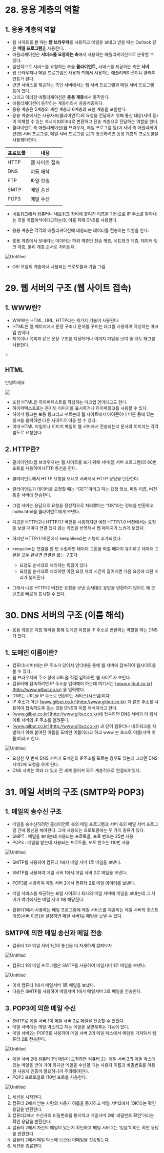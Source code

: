 # 28. 응용 계층의 역할

## 1. 응용 계층의 역할

- 웹 사이트를 볼 때는 **웹 브라우저**를 사용하고 메일을 보내고 받을 때는 Outlook 같은 **메일 프로그램**을 사용한다.
- 애플리케이션은 **서비스를 요청하는 측**에서 사용하는 애플리케이션으로 분류할 수 있다.
- 일반적으로 서비스를 요청하는 측을 **클라이언트,** 서비스를 제공하는 측은 **서버**
- 웹 브라우저나 메일 프로그램은 사용자 측에서 사용하는 애플리케이션이니 클라이언트가 된다.
- 반면 서비스를 제공하는 측인 서버에서는 웹 서버 프로그램과 메일 서버 프로그램 등이 있다.
- 그리고 이러한 애플리케이션은 **응용 계층**에서 동작한다.
- 애플리케이션이 동작하는 계층이라서 응용계층이다.
- 응용 계층은 5계층의 세션 계층과 6계층의 표현 계층을 포함한다.
- 응용 계층에서는 사용자측(클라이언트)의 요청을 전달하기 위해 통신 대상(서버 등)이 이해할 수 있는 메시지(데이터)로 변환하고 전송 계층으로 전달하는 역할을 한다.
- 클라이언트 측 애플리케이션(웹 브라우저, 메일 프로그램 등)이 서버 측 애플리케이션(웹 서버 프로그램, 메일 서버 프로그램 등)과 통신하려면 응용 계층의 프로토콜을 사용해야한다.

| 프로토콜 | 내용 |
| --- | --- |
| HTTP | 웹 사이트 접속 |
| DNS | 이름 해석 |
| FTP | 파일 전송 |
| SMTP | 메일 송신 |
| POP3 | 메일 수신 |
|  |  |
- 네트워크에서 컴퓨터나 네트워크 장비에 붙여진 이름을 기반으로 IP 주소를 알아내는 것을 이름해석이라고하는데, 이를 위해 DNS를 사용한다.

- 응용 계층은 각각의 애플리케이션에 대응되는 데이터를 전송하는 역할을 한다.
- 응용 계층에서 보내려는 데이터는 하위 계층인 전송 계층, 네트워크 계층, 데이터 링크 계층, 물리 계층 순서로 처리된다.

![Untitled](https://prod-files-secure.s3.us-west-2.amazonaws.com/ccee4141-ca57-49be-9629-57442a73b9ab/5da8b6a6-938f-45b6-ad55-85a8533b040f/Untitled.png)

- OSI 모델의 계층에서 사용되는 프로토콜과 기술 그림

# 29. 웹 서버의 구조 (웹 사이트 접속)

## 1. WWW란?

- WWW는 HTML, URL, HTTP라는 세가지 기술이 사용된다.
- HTML은 웹 페이지에서 문장 구조나 문자를 꾸미는 태그를 사용하여 작성하는 마크업 언어다.
- 제목이나 목록과 같은 문장 구조를 지정하거나 이미지 파일을 보여 줄 때도 태그를 사용한다.

<aside>
💡 <html>

<body>

<h2>HTML</h2>

<p>안녕하세요</p>

<img src = “picture.jpg”>

</body>

</html>

</aside>

- 또한 HTML은 하이퍼텍스트를 작성하는 마크업 언어라고도 한다.
- 하이퍼텍스트로는 문자와 이미지를 표시하거나 하이퍼링크를 사용할 수 있다.
- 하이퍼 링크는 보통 링크라고 부르는데 웹 사이트에서 아이콘이나 버튼 등에 있는 링크를 클릭하면 다른 사이트로 이동 할 수 있다.
- 이때 HTML 파일이나 이미지 파일이 웹 서버에서 전송되는데 문서와 이미지는 각각 별도로 요청한다.

## 2. HTTP란?

- 클라이언트(웹 브라우저)는 웹 사이트를 보기 위해 서버(웹 서버 프로그램)의 80번 포트를 사용하여  HTTP 통신을 한다.
- 클라이언트에서 HTTP 요청을 보내고 서버에서 HTTP 응답을 반환한다.
- 클라이언트가 데이터를 요청할 때는 “GET”이라고 하는 요청 정보, 파일 이름, 버전 등을 서버에 전송한다.
- 그럼 서버는 응답으로 요청을 정상적으로 처리했다는 “OK”라는 정보를 반환하고 index.html을 클라이언트에게 보낸다.
- 지금은 HTTP/2나 HTTP/1.1 버전을 사용하지만 예전 HTTP/1.0 버전에서는 요청을 보낼 때마다 연결 했다 끊는 작업을 반복해서 웹 페이지가 느리게 보였다.
- 하지만 HTTP/1.1버전에서 keepalive라는 기능이 추가되었다.
- keepalive는 연결을 한 번 수립하면 데이터 교환을 마칠 때까지 유지하고 데이터 교환을 모두 끝내면 연결을 끊는 구조다
    - 요청도 순서대로 처리하는 특징이 있다.
    - 요청을 순서대로 처리하면 이전 요청 처리 시간이 길어지면 다음 요청에 대한 처리가 늦어진다.

- 그래서 나온 HTTP/2 버전은 요청을 보낸 순서대로 응답을 반환하지 않아도 돼 콘텐츠를 빠르게 표시할 수 있다.

# 30. DNS 서버의 구조 (이름 해석)

- 응용 계층은 이름 해석을 통해 도메인 이름을 IP 주소로 변환하는 역할을 하는 DNS가 있다.

## 1. 도메인 이름이란?

- 컴퓨터(서버)에는 IP 주소가 있어서 인터넷을 통해 웹 서버에 접속하여 웹사이트를 볼 수 있다.
- 웹 브라우저의 주소 창에 URL을 직접 입력하면 웹 사이트가 보인다.
- 컴퓨터에 접속하려면 IP 주소를 입력해야 하는데 여기서는 [www.gilbut.co.kr](http://www.gilbut.co.kr) 을 입력했다.
- DNS는 URL을 IP 주소로 변환하는 서비스(시스템)이다.
- IP 주소가 아닌 [www.gilbut.co.kr](http://www.gilbut.co.kr) 과 같은 주소를 사용하여 접속하도록 돕는 것을 DNS의 이름 해석이라고 한다.
- [www.gilbut.co.kr](http://www.gilbut.co.kr)에 접속하면 DNS 서버가 이 웹사이트 서버의 IP 주소를 알려준다.
- [www.gilbut.co.kr](http://www.gilbut.co.kr) 과 같이 컴퓨터나 네트워크를 식별하기 위해 붙여진 이름을 도메인 이름이라고 하고 www 는 호스트 이름(서버 이름)이라고 한다.

![Untitled](https://prod-files-secure.s3.us-west-2.amazonaws.com/ccee4141-ca57-49be-9629-57442a73b9ab/e8a12544-0fdc-48b2-8821-f2e773443ef4/Untitled.png)

- 요청한 첫 번째 DNS 서버가 도메인의 IP주소를 모르는 경우도 있는데 그러면 DNS 서버2에 요청을 하게 된다.
- DNS 서버는 여러 대 있고 전 세계 흩어져 모두 계층적으로 연결되어있다.

# 31. 메일 서버의 구조 (SMTP와 POP3)

## 1. 메일의 송수신 구조

- 메일을 송수신하려면 클라이언트 측의 메일 프로그램과 서버 측의 메일 서버 프로그램 간에 통신을 해야한다. 그때 사용되는 프로토콜에는 두 가지 종류가 있다.
- SMPT : 메일을 보내는데 사용되는 프로토콜, 포토 번호는 25번 사용
- POP3 : 메일을 받는데 사용되는 프로토콜, 포토 번호는 110번 사용

![Untitled](https://prod-files-secure.s3.us-west-2.amazonaws.com/ccee4141-ca57-49be-9629-57442a73b9ab/f324b0db-cfa7-4fdf-b926-a3f0aa0fc8ca/Untitled.png)

- SMTP를 사용하여 컴퓨터 1에서 메일 서버 1로 메일을 보낸다.
- SMTP를 사용하여 메일 서버 1에서 메일 서버 2로 메일을 보낸다.
- POP3를 사용하여 메일 서버 2에서 컴퓨터 2로 메일 데이터를 보낸다.

- 메일 서비스를 제공하는 포털 사이트나 회사의 메일 서버에 메일을 보내는데 그 서버가 여기에서는 메일 서버 1에 해당한다.
- 컴퓨터1에서 사용하는 메일 프로그램에 메일 서비스를 제공하는 메일 서버의 호스트 이름(서버 이름)을 설정하면 메일 서버1로 메일을 보낼 수 있다.

## SMTP에 의한 메일 송신과 메일 전송

- 컴퓨터 1과 메일 서버 1간의 통신을 더 자세하게 살펴보자

![Untitled](https://prod-files-secure.s3.us-west-2.amazonaws.com/ccee4141-ca57-49be-9629-57442a73b9ab/ebf9d609-0769-419c-a655-2bc55e8203b8/Untitled.png)

- 컴퓨터 1의 메일 프로그램은 SMTP를 사용하여 메일서버 1로 메일을 보낸다.

![Untitled](https://prod-files-secure.s3.us-west-2.amazonaws.com/ccee4141-ca57-49be-9629-57442a73b9ab/59ab945d-ac4c-4331-9060-56f2276d21ba/Untitled.png)

- 이제 컴퓨터 1에서 메일서버 1로 메일을 보냈다.
- 다음은 SMTP를 사용하여 메일서버 1에서 메일서버 2로 메일을 전송한다.

## 3. POP3에 의한 메일 수신

- SMTP로 메일 서버 1이 메일 서버 2로 메일을 전송할 수 있었다.
- 메일 서버에는 메일 박스라고 하는 메일을 보관해주는 기능이 있다.
- 메일 서버2는 POP3를 사용하여 메일 서버 2의 메일 박스에서 메일을 가져와서 컴퓨터 2로 전송한다.

![Untitled](https://prod-files-secure.s3.us-west-2.amazonaws.com/ccee4141-ca57-49be-9629-57442a73b9ab/ff8aae3e-9c85-403c-9062-e148c2973362/Untitled.png)

- 메일 서버 2에 컴퓨터 1의 메일이 도착하면 컴퓨터 2는 메일 서버 2의 메일 박스에 있는 메일을 받아 가야 하지만 메일을 수신할 때는 사용자 이름과 비밀번호를 이용한 사용자 인증이 필요하니까 주의해야한다.
- POP3 프로토콜로 110번 포트를 사용한다.

![Untitled](https://prod-files-secure.s3.us-west-2.amazonaws.com/ccee4141-ca57-49be-9629-57442a73b9ab/a93e7a44-a221-4eda-8d0f-455b8225d605/Untitled.png)

1. 세션을 시작한다.
2. 컴퓨터 2에서 받는 사람의 사용자 이름을 통지하고 메일 서버2에서 ‘OK’라는 확인 응답을 반환한다.
3. 컴퓨터2에서 수신자의 비밀번호를 통지하고 메일서버 2에 ‘비밀번호 확인’이라는 확인 응답을 반환한다.
4. 컴퓨터 2에서 자신의 메일이 있는지 확인하고 메일 서버 2는 ‘있음’이라는 확인 응답을 반환한다.
5. 컴퓨터 2에서 메일 박스에 보관된 이메일을 전송받는다.
6. 세션을 종료한다.